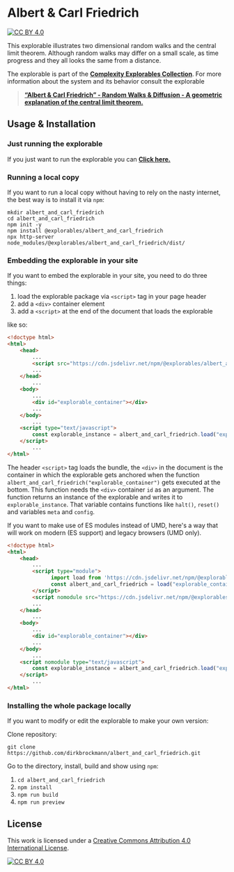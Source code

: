 [cc-by]: http://creativecommons.org/licenses/by/4.0/
[cc-by-image]: https://i.creativecommons.org/l/by/4.0/88x31.png
[cc-by-shield]: https://img.shields.io/badge/License-CC%20BY%204.0-lightgrey.svg

# Albert & Carl Friedrich

[![CC BY 4.0][cc-by-shield]][cc-by]

This explorable illustrates two dimensional random walks and the central limit theorem. Although random walks may differ on a small scale, as time progress and they all looks the same from a distance.

The explorable is part of the [**Complexity Explorables Collection**](https://www.complexity-explorables.org). For more information about the system and its behavior consult the explorable
> [**“Albert & Carl Friedrich” - Random Walks & Diffusion - A geometric explanation of the central limit theorem.**](https://www.complexity-explorables.org/explorables/albert-and-carl-friedrich)

## Usage & Installation

### Just running the explorable

If you just want to run the explorable you can [**Click here.**](https://raw.githack.com/dirkbrockmann/albert_and_carl_friedrich/main/dist/index.html)
 

### Running a local copy

If you want to run a local copy without having to rely on the nasty internet, the best way
is to install it via `npm`:

```shell
mkdir albert_and_carl_friedrich
cd albert_and_carl_friedrich
npm init -y
npm install @explorables/albert_and_carl_friedrich
npx http-server node_modules/@explorables/albert_and_carl_friedrich/dist/ 
```

### Embedding the explorable in your site

If you want to embed the explorable in your site, you need to do three things:

1. load the explorable package via `<script>` tag in your page header
2. add a `<div>` container element
3. add a `<script>` at the end of the document that loads the explorable
	
like so:

```html
<!doctype html>
<html>
	<head>
		...
		<script src="https://cdn.jsdelivr.net/npm/@explorables/albert_and_carl_friedrich/dist/index.umd.js"></script>
		...
	</head>
		...
	<body>
		...
	    <div id="explorable_container"></div>
		...
	</body>
		...
	<script type="text/javascript">
		const explorable_instance = albert_and_carl_friedrich.load("explorable_container")
	</script>
		...
</html>
```

The header `<script>` tag loads the bundle, the `<div>` in the document is the container in which the explorable gets anchored when the function `albert_and_carl_friedrich("explorable_container")` gets executed at the bottom. This function needs the `<div>` container `id` as an argument. The function returns an instance of the explorable and writes it to `explorable_instance`. That variable contains functions like `halt()`, `reset()` and variables `meta` and `config`.
	
If you want to make use of ES modules instead of UMD, here's a way that will work on modern (ES support) and legacy browsers (UMD only).

```html
<!doctype html>
<html>
	<head>
		...
	    <script type="module">
	  	      import load from 'https://cdn.jsdelivr.net/npm/@explorables/albert_and_carl_friedrich/dist/index.es.js';
	  	      const albert_and_carl_friedrich = load("explorable_container");
	    </script>
	    <script nomodule src="https://cdn.jsdelivr.net/npm/@explorables/albert_and_carl_friedrich/dist/index.umd.js"></script>	  
		...
	</head>
		...
	<body>
		...
	    <div id="explorable_container"></div>
		...
	</body>
		...
	<script nomodule type="text/javascript">
		const explorable_instance = albert_and_carl_friedrich.load("explorable_container")
	</script>
		...
</html>
```
	


### Installing the whole package locally

If you want to modify or edit the explorable to make your own version: 

Clone repository:

```shell
git clone https://github.com/dirkbrockmann/albert_and_carl_friedrich.git
```


Go to the directory, install, build and show using `npm`:

1. `cd albert_and_carl_friedrich`
2. `npm install`
3. `npm run build`
3. `npm run preview`

## License

This work is licensed under a
[Creative Commons Attribution 4.0 International License][cc-by].

[![CC BY 4.0][cc-by-image]][cc-by]


